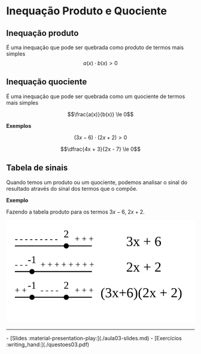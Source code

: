 # Inequação Produto e Quociente

## Inequação produto

É uma inequação que pode ser quebrada como produto de termos mais simples 
$$a(x)\cdot b(x)  >0$$

## Inequação quociente

É uma inequação que pode ser quebrada como um quociente de termos mais simples

$$\frac{a(x)}{b(x)} \le 0$$

**Exemplos**

$$(3x -6)\cdot(2x + 2) > 0$$

$$\dfrac{4x + 3}{2x - 7} \le 0$$

## Tabela de sinais

Quando temos um produto ou um quociente, podemos analisar o sinal do resultado através do sinal dos termos que o compõe.

**Exemplo**

Fazendo a tabela produto para os termos $3x-6$, $2x+2$.

![Tabela Produto](./img/aula03-img01.svg)




---

<div class="grid cards" markdown>
 - [Slides :material-presentation-play:](./aula03-slides.md)
 - [Exercícios :writing_hand:](./questoes03.pdf)
</div>
